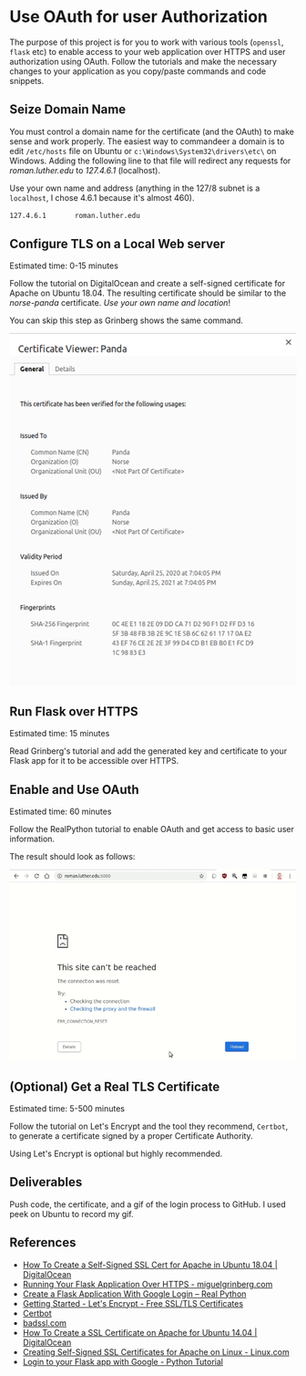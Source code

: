 # Use OAuth for user Authorization

The purpose of this project is for you to work with various tools (`openssl`, `flask` etc) to enable access to your web application over HTTPS and user authorization using OAuth. Follow the tutorials and make the necessary changes to your application as you copy/paste commands and code snippets.

## Seize Domain Name

You must control a domain name for the certificate (and the OAuth) to make sense and work properly. The easiest way to commandeer a domain is to edit `/etc/hosts` file on Ubuntu or `c:\Windows\System32\drivers\etc\` on Windows. Adding the following line to that file will redirect any requests for *roman.luther.edu* to *127.4.6.1* (localhost).

Use your own name and address (anything in the 127/8 subnet is a `localhost`, I chose 4.6.1 because it's almost 460).

```bash
127.4.6.1       roman.luther.edu
```

## Configure TLS on a Local Web server

Estimated time: 0-15 minutes

Follow the tutorial on DigitalOcean and create a self-signed certificate for Apache on Ubuntu 18.04. The resulting certificate should be similar to the *norse-panda* certificate. *Use your own name and location*!

You can skip this step as Grinberg shows the same command.

![Self-signed cert](norse-panda.png)

## Run Flask over HTTPS

Estimated time: 15 minutes

Read Grinberg's tutorial and add the generated key and certificate to your Flask app for it to be accessible over HTTPS.

## Enable and Use OAuth

Estimated time: 60 minutes

Follow the RealPython tutorial to enable OAuth and get access to basic user information.

The result should look as follows:

![OAuth](oauth.gif)

## (Optional) Get a Real TLS Certificate

Estimated time: 5-500 minutes

Follow the tutorial on Let's Encrypt and the tool they recommend, `Certbot`, to generate a certificate signed by a proper Certificate Authority.

Using Let's Encrypt is optional but highly recommended.

## Deliverables

Push code, the certificate, and a gif of the login process to GitHub. I used peek on Ubuntu to record my gif.

## References

* [How To Create a Self-Signed SSL Cert for Apache in Ubuntu 18.04 | DigitalOcean](https://www.digitalocean.com/community/tutorials/how-to-create-a-self-signed-ssl-certificate-for-apache-in-ubuntu-18-04)
* [Running Your Flask Application Over HTTPS - miguelgrinberg.com](https://blog.miguelgrinberg.com/post/running-your-flask-application-over-https)
* [Create a Flask Application With Google Login – Real Python](https://realpython.com/flask-google-login/)
* [Getting Started - Let's Encrypt - Free SSL/TLS Certificates](https://letsencrypt.org/getting-started/)
* [Certbot](https://certbot.eff.org/)
* [badssl.com](https://badssl.com/)
* [How To Create a SSL Certificate on Apache for Ubuntu 14.04 | DigitalOcean](https://www.digitalocean.com/community/tutorials/how-to-create-a-ssl-certificate-on-apache-for-ubuntu-14-04)
* [Creating Self-Signed SSL Certificates for Apache on Linux - Linux.com](https://www.linux.com/training-tutorials/creating-self-signed-ssl-certificates-apache-linux/)
* [Login to your Flask app with Google - Python Tutorial](https://pythonspot.com/login-to-flask-app-with-google/)
